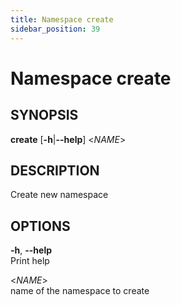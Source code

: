 ```yaml
---
title: Namespace create
sidebar_position: 39
---
```


# Namespace create

## SYNOPSIS

**create** \[**-h**\|**--help**\] \<*NAME*\>

## DESCRIPTION

Create new namespace

## OPTIONS

**-h**, **--help**  
Print help

\<*NAME*\>  
name of the namespace to create
